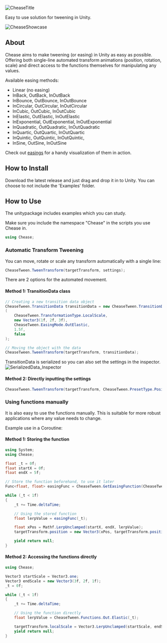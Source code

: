 ![CheaseTitle](https://github.com/user-attachments/assets/030e55e2-bd77-442a-909e-7e1c0ba5ff40)

Easy to use solution for tweening in Unity.

![CheaseShowcase](https://github.com/user-attachments/assets/6e859586-36a5-4965-8538-2a7aca6c30fd)

## About
Chease aims to make tweening (or easing) in Unity as easy as possible. Offering both single-line automated transform animations (position, rotation, scale) and direct access to the functions themselves for manipulating any values.

Available easing methods:
- Linear (no easing)
- InBack, OutBack, InOutBack
- InBounce, OutBounce, InOutBounce
- InCircular, OutCircular, InOutCircular
- InCubic, OutCubic, InOutCubic
- InElastic, OutElastic, InOutElastic
- InExponential, OutExponential, InOutExponential
- InQuadratic, OutQuadratic, InOutQuadratic
- InQuartic, OutQuartic, InOutQuartic
- InQuintic, OutQuintic, InOutQuintic,
- InSine, OutSine, InOutSine

Check out [easings](https://easings.net) for a handy visualization of them in action.

## How to Install
Download the latest release and just drag and drop it in to Unity. You can choose to not include the 'Examples' folder.


## How to Use

The unitypackage includes examples which you can study.

Make sure you include the namespace "Chease" in the scripts you use Chease in. 
```cs
using Chease;
```

### Automatic Transform Tweening
You can move, rotate or scale any transform automatically with a single line:
```cs
CheaseTween.TweenTransform(targetTransform, settings);
```


There are 2 options for the automated movement.

#### Method 1: TransitionData class
```cs
// Creating a new transition data object
CheaseTween.TransitionData transitionData = new CheaseTween.TransitionData
(
	CheaseTween.TransformationType.LocalScale,
	new Vector3(1f, 2f, 3f),
	CheaseTween.EasingMode.OutElastic,
	1.5f,
	false
);

// Moving the object with the data
CheaseTween.TweenTransform(targetTransform, transitionData);
```
TransitionData is serialized so you can also set the settings in the inspector.
![SerializedData_Inspector](https://github.com/user-attachments/assets/88fe5b3e-2870-4e80-8237-88435bb10595)


#### Method 2: Directly inputting the settings
```cs
CheaseTween.TweenTransform(targetTransform, CheaseTween.PresetType.Position, randomPosition, CheaseTween.EasingMode.InOutBack, 1f, false);
```

### Using functions manually
It is also easy to use the functions manually. This is suitable for more robust applications where any value needs to change.

Example use in a Coroutine:
#### Method 1: Storing the function
```cs
using System;
using Chease;

float _t = 0f;
float startX = 0f;
float endX = 5f;

// Store the function beforehand, to use it later
Func<float, float> easingFunc = CheaseTween.GetEasingFunction(CheaseTween.EasingMode.OutCircular);

while (_t < 1f)
{
	_t += Time.deltaTime;

	// Using the stored function
	float lerpValue = easingFunc(_t);

	float xPos = Mathf.LerpUnclamped(startX, endX, lerpValue);
	targetTransform.position = new Vector3(xPos, targetTransform.position.y, 0f);

	yield return null;
}
```
#### Method 2: Accessing the functions directly
```cs
using Chease;

Vector3 startScale = Vector3.one;
Vector3 endScale = new Vector3(3f, 2f, 1f);
_t = 0f;

while (_t < 1f)
{
 	_t += Time.deltaTime;

	// Using the function directly
	float lerpValue = CheaseTween.Functions.Out.Elastic(_t);

	targetTransform.localScale = Vector3.LerpUnclamped(startScale, endScale, lerpValue);
	yield return null;
}
```
